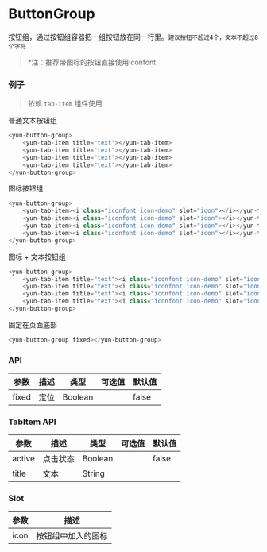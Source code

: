 # ButtonGroup

按钮组，通过按钮组容器把一组按钮放在同一行里。`建议按钮不超过4个，文本不超过8个字符`

> *注：推荐带图标的按钮直接使用iconfont


### 例子
> 依赖 `tab-item` 组件使用

普通文本按钮组

``` javascript
<yun-button-group>
    <yun-tab-item title="text"></yun-tab-item>
    <yun-tab-item title="text"></yun-tab-item>
    <yun-tab-item title="text"></yun-tab-item>
    <yun-tab-item title="text"></yun-tab-item>
</yun-button-group>
```

图标按钮组

``` javascript
<yun-button-group>
    <yun-tab-item><i class="iconfont icon-demo" slot="icon"></i></yun-tab-item>
    <yun-tab-item><i class="iconfont icon-demo" slot="icon"></i></yun-tab-item>
    <yun-tab-item><i class="iconfont icon-demo" slot="icon"></i></yun-tab-item>
    <yun-tab-item><i class="iconfont icon-demo" slot="icon"></i></yun-tab-item>
</yun-button-group>
```

图标 + 文本按钮组

``` javascript
<yun-button-group>
    <yun-tab-item title="text"><i class="iconfont icon-demo" slot="icon"></i></yun-tab-item>
    <yun-tab-item title="text"><i class="iconfont icon-demo" slot="icon"></i></yun-tab-item>
    <yun-tab-item title="text"><i class="iconfont icon-demo" slot="icon"></i></yun-tab-item>
    <yun-tab-item title="text"><i class="iconfont icon-demo" slot="icon"></i></yun-tab-item>
</yun-button-group>
```

固定在页面底部

``` javascript
<yun-button-group fixed></yun-button-group>
```

### API

| 参数        | 描述        | 类型        | 可选值       | 默认值       |
| ----       | ----       | ----       | ----       | ----       |
| fixed      | 定位       |  Boolean   |            | false      |

### TabItem API

| 参数        | 描述        | 类型        | 可选值       | 默认值       |
| ----       | ----       | ----       | ----       | ----       |
| active      | 点击状态       |  Boolean   |           |   false    |
| title |   文本  |   String  |       |       |

### Slot

| 参数        | 描述        |
| ----       | ----       |
| icon      | 按钮组中加入的图标    |

